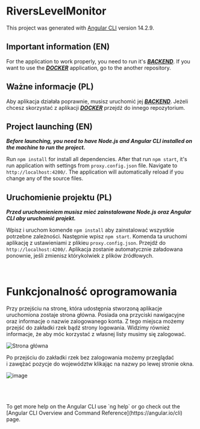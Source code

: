 # RiversLevelMonitor

This project was generated with [Angular CLI](https://github.com/angular/angular-cli) version 14.2.9.

## Important information (EN)
For the application to work properly, you need to run it's ***[BACKEND](https://github.com/MarcinGS/RiversBackend)***. If you want to use the ***[DOCKER](https://github.com/MarcinGS/RiversDocker)*** application, go to the another repository.

## Ważne informacje (PL)
Aby aplikacja działała poprawnie, musisz uruchomić jej ***[BACKEND](https://github.com/MarcinGS/RiversBackend)***. Jeżeli chcesz skorzystać z aplikacji ***[DOCKER](https://github.com/MarcinGS/RiversDocker)*** przejdź do innego repozytorium.

## Project launching (EN)
***Before launching, you need to have Node.js and Angular CLI installed on the machine to run the project.***

Run `npm install` for install all dependencies. After that run `npm start`, it's run application with settings from `proxy.config.json` file. Navigate to `http://localhost:4200/`. The application will automatically reload if you change any of the source files.

## Uruchomienie projektu (PL)
***Przed uruchomieniem musisz mieć zainstalowane Node.js oraz Angular CLI aby uruchomić projekt.***

Wpisz i uruchom komende `npm install` aby zainstalować wszystkie potrzebne zależności. Następnie wpisz `npm start`. Komenda ta uruchomi aplikację z ustawieniami z plikieu `proxy.config.json`. Przejdź do `http://localhost:4200/`. Aplikacja zostanie automatycznie załadowana ponownie, jeśli zmienisz którykolwiek z plików źródłowych.

<br>

# Funkcjonalność oprogramowania
Przy przejściu na stronę, która udostępnia stworzoną aplikacje uruchomiona zostaje
strona główna. Posiada ona przyciski nawigacyjne oraz informacje o nazwie zalogowanego
konta. Z tego miejsca możemy przejść do zakładki rzek bądź strony logowania. Widzimy
również informacje, że aby móc korzystać z własnej listy musimy się zalogować.

![Strona główna](https://github.com/MarcinGS/RiversFrontend/assets/48533024/aac27d1d-9e9f-40ab-adea-cf6d148226d0)

Po przejściu do zakładki rzek bez zalogowania możemy przeglądać i zawężać pozycje do województw klikając na nazwy po lewej stronie okna. 

![image](https://github.com/MarcinGS/RiversFrontend/assets/48533024/02dc41f2-417e-4fe0-8491-51b97e7ebec0)

<br>
<br>
<br>
To get more help on the Angular CLI use `ng help` or go check out the [Angular CLI Overview and Command Reference](https://angular.io/cli) page.
